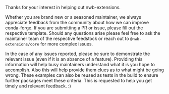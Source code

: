Thanks for your interest in helping out nwb-extensions.

Whether you are brand new or a seasoned maintainer, we always appreciate
feedback from the community about how we can improve conda-forge. If you
are submitting a PR or issue, please fill out the respective template. Should
any questions arise please feel free to ask the maintainer team of the
respective feedstock or reach out to `@nwb-extensions/core` for more complex
issues.

In the case of any issues reported, please be sure to demonstrate the relevant
issue (even if it is an absence of a feature). Providing this information will
help busy maintainers understand what it is you hope to accomplish. Also this
will help provide them clues as to what might be going wrong. These examples
can also be reused as tests in the build to ensure further packages meet these
criteria. This is requested to help you get timely and relevant feedback. :)
